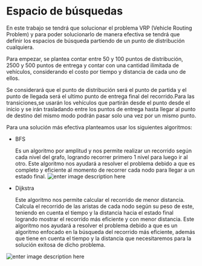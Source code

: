 # Espacio de búsquedas

En este trabajo se tendrá que solucionar el problema VRP (Vehicle Routing Problem) y para poder solucionarlo de manera efectiva se tendrá que definir los espacios de búsqueda partiendo de un punto de distribución cualquiera.

  

Para empezar, se plantea contar entre 50 y 100 puntos de distribución, 2500 y 500 puntos de entrega y contar con una cantidad ilimitada de vehículos, considerando el costo por tiempo y distancia de cada uno de ellos.

  

Se considerará que el punto de distribución será el punto de partida y  el punto de llegada será el ultimo punto de entrega final del recorrido.Para las transiciones,se usarán los vehículos que partirán desde el punto desde el inicio y se irán trasladando entre los puntos de entrega hasta llegar al punto de destino del mismo modo podrán pasar solo una vez por un mismo punto.

  

Para una solución más efectiva planteamos usar los siguientes algoritmos:

  

 - BFS

  

	Es un algoritmo por amplitud y nos permite realizar un recorrido según cada nivel del 					grafo, logrando recorrer primero 1 nivel para luego ir al otro. Este algoritmo nos ayudará a resolver el problema debido a que es completo y eficiente al momento de recorrer cada nodo para llegar a un estado final.
	![enter image description here](https://www.encora.com/hs-fs/hubfs/Avantacia/FREESTANDING/Screen%20Shot%202020-05-15%20at%206.55.32%20PM.png?width=900&name=Screen%20Shot%202020-05-15%20at%206.55.32%20PM.png)

 
 - Dijkstra

	Este algoritmo nos permite calcular el recorrido de menor distancia. Calcula el recorrido de las aristas de cada nodo según su peso de este, teniendo en cuenta el tiempo y la distancia hacia el estado final logrando mostrar el recorrido más eficiente y con menor distancia. Este algoritmo nos ayudará a resolver el problema debido a que es un algoritmo enfocado en la búsqueda del recorrido más eficiente, además que tiene en cuenta el tiempo y la distancia que necesitaremos para la solución exitosa de dicho problema.
	
  ![enter image description here](https://www.wextensible.com/temas/voraces/ejemplos/dijkstra.png)
